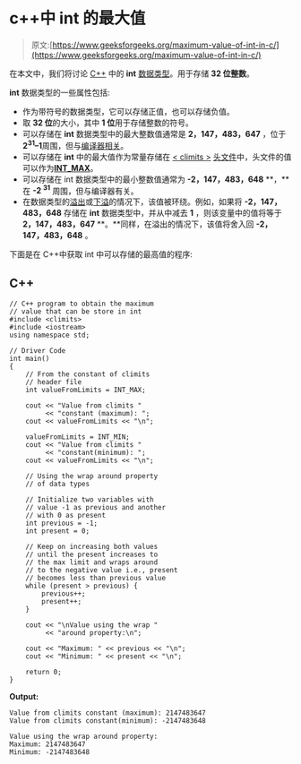 # c++中 int 的最大值

> 原文:[https://www.geeksforgeeks.org/maximum-value-of-int-in-c/](https://www.geeksforgeeks.org/maximum-value-of-int-in-c/)

在本文中，我们将讨论 [C++](https://www.geeksforgeeks.org/c-plus-plus/) 中的 **int** [数据类型](https://www.geeksforgeeks.org/c-data-types/)。用于存储 **32 位整数**。

**int** 数据类型的一些属性包括:

*   作为带符号的数据类型，它可以存储正值，也可以存储负值。
*   取 **32 位**的大小，其中 **1 位**用于存储整数的符号。
*   可以存储在 **int** 数据类型中的最大整数值通常是 **2，147，483，647** ，位于**2<sup>31</sup>–1**周围，但与[编译器相关](https://www.geeksforgeeks.org/compile-32-bit-program-64-bit-gcc-c-c/)。
*   可以存储在 **int** 中的最大值作为常量存储在 [< climits >](https://www.geeksforgeeks.org/climits-limits-h-cc/) [头文件](https://www.geeksforgeeks.org/write-header-file-c/)中，头文件的值可以作为[**INT**_**MAX**](https://www.geeksforgeeks.org/int_max-int_min-cc-applications/)。
*   可以存储在 int 数据类型中的最小整数值通常为 **-2，147，483，648** **，**在 **-2 <sup>31</sup>** 周围，但与编译器有关。
*   在数据类型的[溢出](https://www.geeksforgeeks.org/check-for-integer-overflow/)或[下溢](https://www.geeksforgeeks.org/check-for-integer-overflow/)的情况下，该值被环绕。例如，如果将 **-2，147，483，648** 存储在 **int** 数据类型中，并从中减去 **1** ，则该变量中的值将等于 **2，147，483，647** **。**同样，在溢出的情况下，该值将舍入回 **-2，147，483，648** 。

下面是在 C++中获取 int 中可以存储的最高值的程序:

## C++

```
// C++ program to obtain the maximum
// value that can be store in int
#include <climits>
#include <iostream>
using namespace std;

// Driver Code
int main()
{
    // From the constant of climits
    // header file
    int valueFromLimits = INT_MAX;

    cout << "Value from climits "
         << "constant (maximum): ";
    cout << valueFromLimits << "\n";

    valueFromLimits = INT_MIN;
    cout << "Value from climits "
         << "constant(minimum): ";
    cout << valueFromLimits << "\n";

    // Using the wrap around property
    // of data types

    // Initialize two variables with
    // value -1 as previous and another
    // with 0 as present
    int previous = -1;
    int present = 0;

    // Keep on increasing both values
    // until the present increases to
    // the max limit and wraps around
    // to the negative value i.e., present
    // becomes less than previous value
    while (present > previous) {
        previous++;
        present++;
    }

    cout << "\nValue using the wrap "
         << "around property:\n";

    cout << "Maximum: " << previous << "\n";
    cout << "Minimum: " << present << "\n";

    return 0;
}
```

**Output:**

```
Value from climits constant (maximum): 2147483647
Value from climits constant(minimum): -2147483648

Value using the wrap around property:
Maximum: 2147483647
Minimum: -2147483648

```
